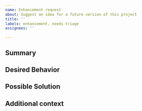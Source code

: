 ```yaml
---
name: Enhancement request
about: Suggest an idea for a future version of this project
title: ''
labels: enhancement, needs-triage
assignees: ''

---
```


[NOTE]: # ( ^^ Provide a general summary of the request in the title above. ^^ )

## Summary

[NOTE]: # ( Provide a brief overview of what the new feature is all about. )

## Desired Behavior

[NOTE]: # ( Tell us how the new feature should work. Be specific. )

## Possible Solution

[NOTE]: # ( Not required. Suggest how to implement the addition or change. )

## Additional context

[TIP]:  # ( Why does this feature matter to you? What unique circumstances do you have? )
